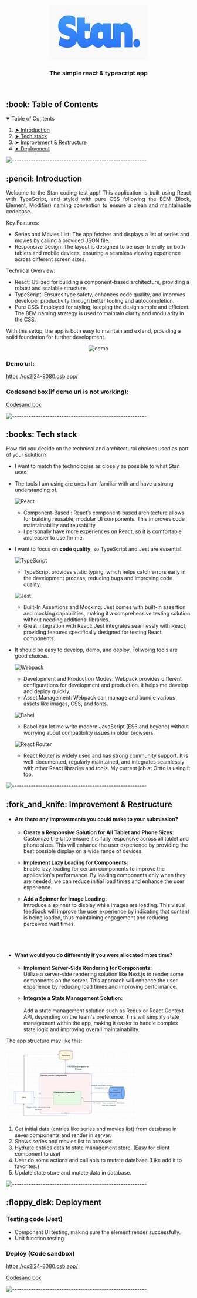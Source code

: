 <p align="center"> 
  <img src="/assets/stan-logo.png" alt="Stan Logo" width="270px" height="150px">
</p>
<h3 align="center">The simple react & typescript app</h3>  


</br>

<!-- TABLE OF CONTENTS -->
<h2 id="table-of-contents"> :book: Table of Contents</h2>

<details open="open">
  <summary>Table of Contents</summary>
  <ol>
    <li><a href="#introduction"> ➤ Introduction</a></li>
    <li><a href="#tech-stack"> ➤ Tech stack</a></li>
    <li><a href="#improvement"> ➤ Improvement & Restructure</a></li>
    <li><a href="#deployment"> ➤ Deployment</a></li>
  </ol>
</details>

![---------------------------------------------------------](https://raw.githubusercontent.com/andreasbm/readme/master/assets/lines/rainbow.png)

<!-- ABOUT THE PROJECT -->
<h2 id="introduction"> :pencil: Introduction</h2>

<p align="justify"> 
Welcome to the Stan coding test app! This application is built using React with TypeScript, and styled with pure CSS following the BEM (Block, Element, Modifier) naming convention to ensure a clean and maintainable codebase.

Key Features:
* Series and Movies List: The app fetches and displays a list of series and movies by calling a provided JSON file.
* Responsive Design: The layout is designed to be user-friendly on both tablets and mobile devices, ensuring a seamless viewing experience across different screen sizes.

Technical Overview:
* React: Utilized for building a component-based architecture, providing a robust and scalable structure.
* TypeScript: Ensures type safety, enhances code quality, and improves developer productivity through better tooling and autocompletion.
* Pure CSS: Employed for styling, keeping the design simple and efficient. The BEM naming strategy is used to maintain clarity and modularity in the CSS.

With this setup, the app is both easy to maintain and extend, providing a solid foundation for further development.
</p>

<p align="center">
  <img src="/assets/demo.png" alt="demo" width="80%" height="80%">        
</p>

### Demo url:
<a href="https://cs2l24-8080.csb.app/" target="_blank">https://cs2l24-8080.csb.app/</a>

### Codesand box(if demo url is not working): 

<a href="https://codesandbox.io/p/github/Daniel54088/stan-coding-test/main?layout=%257B%2522sidebarPanel%2522%253A%2522EXPLORER%2522%252C%2522rootPanelGroup%2522%253A%257B%2522direction%2522%253A%2522horizontal%2522%252C%2522contentType%2522%253A%2522UNKNOWN%2522%252C%2522type%2522%253A%2522PANEL_GROUP%2522%252C%2522id%2522%253A%2522ROOT_LAYOUT%2522%252C%2522panels%2522%253A%255B%257B%2522type%2522%253A%2522PANEL_GROUP%2522%252C%2522contentType%2522%253A%2522UNKNOWN%2522%252C%2522direction%2522%253A%2522vertical%2522%252C%2522id%2522%253A%2522clxws2pge00063b6kx28op86s%2522%252C%2522sizes%2522%253A%255B59.39323220536756%252C40.60676779463244%255D%252C%2522panels%2522%253A%255B%257B%2522type%2522%253A%2522PANEL_GROUP%2522%252C%2522contentType%2522%253A%2522EDITOR%2522%252C%2522direction%2522%253A%2522horizontal%2522%252C%2522id%2522%253A%2522EDITOR%2522%252C%2522panels%2522%253A%255B%257B%2522type%2522%253A%2522PANEL%2522%252C%2522contentType%2522%253A%2522EDITOR%2522%252C%2522id%2522%253A%2522clxws2pge00023b6khdy6qnqz%2522%257D%255D%257D%252C%257B%2522type%2522%253A%2522PANEL_GROUP%2522%252C%2522contentType%2522%253A%2522SHELLS%2522%252C%2522direction%2522%253A%2522horizontal%2522%252C%2522id%2522%253A%2522SHELLS%2522%252C%2522panels%2522%253A%255B%257B%2522type%2522%253A%2522PANEL%2522%252C%2522contentType%2522%253A%2522SHELLS%2522%252C%2522id%2522%253A%2522clxws2pge00043b6k06x1iypz%2522%257D%255D%252C%2522sizes%2522%253A%255B100%255D%257D%255D%257D%252C%257B%2522type%2522%253A%2522PANEL_GROUP%2522%252C%2522contentType%2522%253A%2522DEVTOOLS%2522%252C%2522direction%2522%253A%2522vertical%2522%252C%2522id%2522%253A%2522DEVTOOLS%2522%252C%2522panels%2522%253A%255B%257B%2522type%2522%253A%2522PANEL%2522%252C%2522contentType%2522%253A%2522DEVTOOLS%2522%252C%2522id%2522%253A%2522clxws2pge00053b6kf8wpdn88%2522%257D%255D%252C%2522sizes%2522%253A%255B100%255D%257D%255D%252C%2522sizes%2522%253A%255B49.93431215071256%252C50.06568784928744%255D%257D%252C%2522tabbedPanels%2522%253A%257B%2522clxws2pge00023b6khdy6qnqz%2522%253A%257B%2522id%2522%253A%2522clxws2pge00023b6khdy6qnqz%2522%252C%2522activeTabId%2522%253A%2522clxws6mk000gp3b6kozqhqfrh%2522%252C%2522tabs%2522%253A%255B%257B%2522id%2522%253A%2522clxws2pgd00013b6kxzen3dz8%2522%252C%2522mode%2522%253A%2522permanent%2522%252C%2522type%2522%253A%2522FILE%2522%252C%2522filepath%2522%253A%2522%252FREADME.md%2522%252C%2522state%2522%253A%2522IDLE%2522%257D%252C%257B%2522type%2522%253A%2522FILE%2522%252C%2522filepath%2522%253A%2522%252F.codesandbox%252Ftasks.json%2522%252C%2522id%2522%253A%2522clxws6mk000gp3b6kozqhqfrh%2522%252C%2522mode%2522%253A%2522permanent%2522%252C%2522state%2522%253A%2522IDLE%2522%257D%255D%257D%252C%2522clxws2pge00053b6kf8wpdn88%2522%253A%257B%2522id%2522%253A%2522clxws2pge00053b6kf8wpdn88%2522%252C%2522activeTabId%2522%253A%2522cly2j8bwt004z3b6kvxka51kd%2522%252C%2522tabs%2522%253A%255B%257B%2522type%2522%253A%2522TASK_PORT%2522%252C%2522port%2522%253A8080%252C%2522taskId%2522%253A%2522start%2522%252C%2522id%2522%253A%2522cly2j8bwt004z3b6kvxka51kd%2522%252C%2522mode%2522%253A%2522permanent%2522%252C%2522path%2522%253A%2522%252F%2522%257D%255D%257D%252C%2522clxws2pge00043b6k06x1iypz%2522%253A%257B%2522id%2522%253A%2522clxws2pge00043b6k06x1iypz%2522%252C%2522activeTabId%2522%253A%2522clxwvt2kr00ck3b6ke6sgnjyz%2522%252C%2522tabs%2522%253A%255B%257B%2522type%2522%253A%2522TASK_LOG%2522%252C%2522taskId%2522%253A%2522start%2522%252C%2522id%2522%253A%2522clxwvt2kr00ck3b6ke6sgnjyz%2522%252C%2522mode%2522%253A%2522permanent%2522%257D%255D%257D%257D%252C%2522showDevtools%2522%253Atrue%252C%2522showShells%2522%253Atrue%252C%2522showSidebar%2522%253Atrue%252C%2522sidebarPanelSize%2522%253A15%257D" target="_blank">Codesand box</a>

![---------------------------------------------------------](https://raw.githubusercontent.com/andreasbm/readme/master/assets/lines/rainbow.png)


<!-- Tech stack -->
<h2 id="tech-stack"> :books: Tech stack</h2>

<!--This project is written in Python programming language. <br>-->
How did you decide on the technical and architectural choices used as part of your solution?
* I want to match the technologies as closely as possible to what Stan uses. <br>
* The tools I am using are ones I am familiar with and have a strong understanding of. <br>

  ![React](https://img.shields.io/badge/react-%2320232a.svg?style=for-the-badge&logo=react&logoColor=%2361DAFB) <br>
     * Component-Based : React’s component-based architecture allows for building reusable, modular UI components. This improves code maintainability and reusability.<br>
     * I personally have more experiences on React, so it is comfortable and easier to use for me.
  
  
* I want to focus on <b>code quality</b>, so TypeScript and Jest are essential. <br>

  ![TypeScript](https://img.shields.io/badge/typescript-%23007ACC.svg?style=for-the-badge&logo=typescript&logoColor=white) <br>
     * TypeScript provides static typing, which helps catch errors early in the development process, reducing bugs and improving code quality.

  ![Jest](https://img.shields.io/badge/-jest-%23C21325?style=for-the-badge&logo=jest&logoColor=white) <br>
  * Built-In Assertions and Mocking: Jest comes with built-in assertion and mocking capabilities, making it a comprehensive testing solution without needing additional libraries.
  * Great Integration with React: Jest integrates seamlessly with React, providing features specifically designed for testing React components.

* It should be easy to develop, demo, and deploy. Follwoing tools are good choices. <br>

  ![Webpack](https://img.shields.io/badge/webpack-%238DD6F9.svg?style=for-the-badge&logo=webpack&logoColor=black) <br>
  * Development and Production Modes: Webpack provides different configurations for development and production. It helps me develop and deploy quickly.
  * Asset Management: Webpack can manage and bundle various assets like images, CSS, and fonts.
  
  ![Babel](https://img.shields.io/badge/Babel-F9DC3e?style=for-the-badge&logo=babel&logoColor=black) <br>
  * Babel can let me write modern JavaScript (ES6 and beyond) without worrying about compatibility issues in older browsers
 
  ![React Router](https://img.shields.io/badge/React_Router-CA4245?style=for-the-badge&logo=react-router&logoColor=white) <br>
  * React Router is widely used and has strong community support. It is well-documented, regularly maintained, and integrates seamlessly with other React libraries and tools. My current job at Ortto is using it too.

![---------------------------------------------------------](https://raw.githubusercontent.com/andreasbm/readme/master/assets/lines/rainbow.png)

<!-- App structure -->
<h2 id="improvement"> :fork_and_knife: Improvement & Restructure </h2>

* <h4>Are there any improvements you could make to your submission?</h4>

    * <b>Create a Responsive Solution for All Tablet and Phone Sizes:</b> <br>
Customize the UI to ensure it is fully responsive across all tablet and phone sizes. This will enhance the user experience by providing the best possible display on a wide range of devices.<br>

   * <b>Implement Lazy Loading for Components:</b> <br>
Enable lazy loading for certain components to improve the application's performance. By loading components only when they are needed, we can reduce initial load times and enhance the user experience.<br>


   * <b>Add a Spinner for Image Loading:</b> <br>
Introduce a spinner to display while images are loading. This visual feedback will improve the user experience by indicating that content is being loaded, thus maintaining engagement and reducing perceived wait times.<br>
  
<br><br>

* <h4>What would you do differently if you were allocated more time?</h4>

  * <b>Implement Server-Side Rendering for Components:</b> <br> 
Utilize a server-side rendering solution like Next.js to render some components on the server. This approach will enhance the user experience by reducing load times and improving performance.

  * <b>Integrate a State Management Solution:</b> <br>  
Add a state management solution such as Redux or React Context API, depending on the team's preference. This will simplify state management within the app, making it easier to handle complex state logic and improving overall maintainability.

The app structure may like this:

<img src="/assets/app-structure.png" alt="app strucure" width="70%" height="70%"> <br>


1. Get initial data (entries like series and movies list) from database in sever components and render in server.
2. Shows series and movies list to browser.
3. Hydrate entries data to state management store. (Easy for client component to use)
4. User do some actions and call apis to mutate database.(Like add it to favorites.)
5. Update state store and mutate data in database.

![---------------------------------------------------------](https://raw.githubusercontent.com/andreasbm/readme/master/assets/lines/rainbow.png)


<!-- deployment -->
<h2 id="deployment"> :floppy_disk: Deployment</h2>  

### Testing code (Jest)
- Component UI testing, making sure the element render successfully. 
- Unit function testing.

### Deploy (Code sandbox)

<a href="https://cs2l24-8080.csb.app/" target="_blank">https://cs2l24-8080.csb.app/</a>

<a href="https://codesandbox.io/p/github/Daniel54088/stan-coding-test/main?layout=%257B%2522sidebarPanel%2522%253A%2522EXPLORER%2522%252C%2522rootPanelGroup%2522%253A%257B%2522direction%2522%253A%2522horizontal%2522%252C%2522contentType%2522%253A%2522UNKNOWN%2522%252C%2522type%2522%253A%2522PANEL_GROUP%2522%252C%2522id%2522%253A%2522ROOT_LAYOUT%2522%252C%2522panels%2522%253A%255B%257B%2522type%2522%253A%2522PANEL_GROUP%2522%252C%2522contentType%2522%253A%2522UNKNOWN%2522%252C%2522direction%2522%253A%2522vertical%2522%252C%2522id%2522%253A%2522clxws2pge00063b6kx28op86s%2522%252C%2522sizes%2522%253A%255B59.39323220536756%252C40.60676779463244%255D%252C%2522panels%2522%253A%255B%257B%2522type%2522%253A%2522PANEL_GROUP%2522%252C%2522contentType%2522%253A%2522EDITOR%2522%252C%2522direction%2522%253A%2522horizontal%2522%252C%2522id%2522%253A%2522EDITOR%2522%252C%2522panels%2522%253A%255B%257B%2522type%2522%253A%2522PANEL%2522%252C%2522contentType%2522%253A%2522EDITOR%2522%252C%2522id%2522%253A%2522clxws2pge00023b6khdy6qnqz%2522%257D%255D%257D%252C%257B%2522type%2522%253A%2522PANEL_GROUP%2522%252C%2522contentType%2522%253A%2522SHELLS%2522%252C%2522direction%2522%253A%2522horizontal%2522%252C%2522id%2522%253A%2522SHELLS%2522%252C%2522panels%2522%253A%255B%257B%2522type%2522%253A%2522PANEL%2522%252C%2522contentType%2522%253A%2522SHELLS%2522%252C%2522id%2522%253A%2522clxws2pge00043b6k06x1iypz%2522%257D%255D%252C%2522sizes%2522%253A%255B100%255D%257D%255D%257D%252C%257B%2522type%2522%253A%2522PANEL_GROUP%2522%252C%2522contentType%2522%253A%2522DEVTOOLS%2522%252C%2522direction%2522%253A%2522vertical%2522%252C%2522id%2522%253A%2522DEVTOOLS%2522%252C%2522panels%2522%253A%255B%257B%2522type%2522%253A%2522PANEL%2522%252C%2522contentType%2522%253A%2522DEVTOOLS%2522%252C%2522id%2522%253A%2522clxws2pge00053b6kf8wpdn88%2522%257D%255D%252C%2522sizes%2522%253A%255B100%255D%257D%255D%252C%2522sizes%2522%253A%255B49.93431215071256%252C50.06568784928744%255D%257D%252C%2522tabbedPanels%2522%253A%257B%2522clxws2pge00023b6khdy6qnqz%2522%253A%257B%2522id%2522%253A%2522clxws2pge00023b6khdy6qnqz%2522%252C%2522activeTabId%2522%253A%2522clxws6mk000gp3b6kozqhqfrh%2522%252C%2522tabs%2522%253A%255B%257B%2522id%2522%253A%2522clxws2pgd00013b6kxzen3dz8%2522%252C%2522mode%2522%253A%2522permanent%2522%252C%2522type%2522%253A%2522FILE%2522%252C%2522filepath%2522%253A%2522%252FREADME.md%2522%252C%2522state%2522%253A%2522IDLE%2522%257D%252C%257B%2522type%2522%253A%2522FILE%2522%252C%2522filepath%2522%253A%2522%252F.codesandbox%252Ftasks.json%2522%252C%2522id%2522%253A%2522clxws6mk000gp3b6kozqhqfrh%2522%252C%2522mode%2522%253A%2522permanent%2522%252C%2522state%2522%253A%2522IDLE%2522%257D%255D%257D%252C%2522clxws2pge00053b6kf8wpdn88%2522%253A%257B%2522id%2522%253A%2522clxws2pge00053b6kf8wpdn88%2522%252C%2522activeTabId%2522%253A%2522cly2j8bwt004z3b6kvxka51kd%2522%252C%2522tabs%2522%253A%255B%257B%2522type%2522%253A%2522TASK_PORT%2522%252C%2522port%2522%253A8080%252C%2522taskId%2522%253A%2522start%2522%252C%2522id%2522%253A%2522cly2j8bwt004z3b6kvxka51kd%2522%252C%2522mode%2522%253A%2522permanent%2522%252C%2522path%2522%253A%2522%252F%2522%257D%255D%257D%252C%2522clxws2pge00043b6k06x1iypz%2522%253A%257B%2522id%2522%253A%2522clxws2pge00043b6k06x1iypz%2522%252C%2522activeTabId%2522%253A%2522clxwvt2kr00ck3b6ke6sgnjyz%2522%252C%2522tabs%2522%253A%255B%257B%2522type%2522%253A%2522TASK_LOG%2522%252C%2522taskId%2522%253A%2522start%2522%252C%2522id%2522%253A%2522clxwvt2kr00ck3b6ke6sgnjyz%2522%252C%2522mode%2522%253A%2522permanent%2522%257D%255D%257D%257D%252C%2522showDevtools%2522%253Atrue%252C%2522showShells%2522%253Atrue%252C%2522showSidebar%2522%253Atrue%252C%2522sidebarPanelSize%2522%253A15%257D" target="_blank">Codesand box</a>



![---------------------------------------------------------](https://raw.githubusercontent.com/andreasbm/readme/master/assets/lines/rainbow.png)



